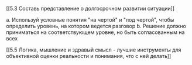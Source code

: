 [[5.3 Составь представление о долгосрочном развитии ситуации]]

a. Используй условные понятия "на чертой" и "под чертой", чтобы определить уровень, на котором ведется разговор
b.  Решение должно приниматься на соответствующем уровне, но быть согласованным на всех

[[5.5 Логика, мышление и здравый смысл - лучшие инструменты для объективной оценки реальности и понимания, что с ней делать]]


